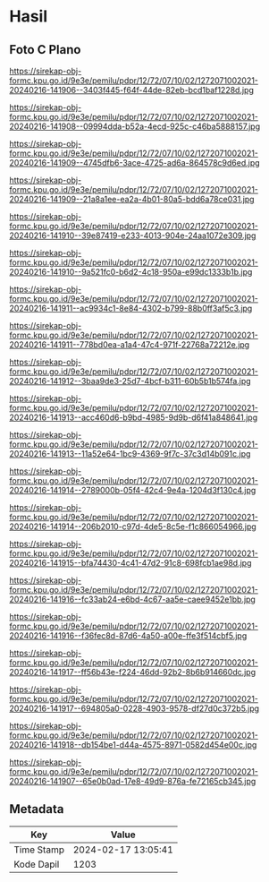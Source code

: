 # Hasil

## Foto C Plano

https://sirekap-obj-formc.kpu.go.id/9e3e/pemilu/pdpr/12/72/07/10/02/1272071002021-20240216-141906--3403f445-f64f-44de-82eb-bcd1baf1228d.jpg

https://sirekap-obj-formc.kpu.go.id/9e3e/pemilu/pdpr/12/72/07/10/02/1272071002021-20240216-141908--09994dda-b52a-4ecd-925c-c46ba5888157.jpg

https://sirekap-obj-formc.kpu.go.id/9e3e/pemilu/pdpr/12/72/07/10/02/1272071002021-20240216-141909--4745dfb6-3ace-4725-ad6a-864578c9d6ed.jpg

https://sirekap-obj-formc.kpu.go.id/9e3e/pemilu/pdpr/12/72/07/10/02/1272071002021-20240216-141909--21a8a1ee-ea2a-4b01-80a5-bdd6a78ce031.jpg

https://sirekap-obj-formc.kpu.go.id/9e3e/pemilu/pdpr/12/72/07/10/02/1272071002021-20240216-141910--39e87419-e233-4013-904e-24aa1072e309.jpg

https://sirekap-obj-formc.kpu.go.id/9e3e/pemilu/pdpr/12/72/07/10/02/1272071002021-20240216-141910--9a521fc0-b6d2-4c18-950a-e99dc1333b1b.jpg

https://sirekap-obj-formc.kpu.go.id/9e3e/pemilu/pdpr/12/72/07/10/02/1272071002021-20240216-141911--ac9934c1-8e84-4302-b799-88b0ff3af5c3.jpg

https://sirekap-obj-formc.kpu.go.id/9e3e/pemilu/pdpr/12/72/07/10/02/1272071002021-20240216-141911--778bd0ea-a1a4-47c4-971f-22768a72212e.jpg

https://sirekap-obj-formc.kpu.go.id/9e3e/pemilu/pdpr/12/72/07/10/02/1272071002021-20240216-141912--3baa9de3-25d7-4bcf-b311-60b5b1b574fa.jpg

https://sirekap-obj-formc.kpu.go.id/9e3e/pemilu/pdpr/12/72/07/10/02/1272071002021-20240216-141913--acc460d6-b9bd-4985-9d9b-d6f41a848641.jpg

https://sirekap-obj-formc.kpu.go.id/9e3e/pemilu/pdpr/12/72/07/10/02/1272071002021-20240216-141913--11a52e64-1bc9-4369-9f7c-37c3d14b091c.jpg

https://sirekap-obj-formc.kpu.go.id/9e3e/pemilu/pdpr/12/72/07/10/02/1272071002021-20240216-141914--2789000b-05f4-42c4-9e4a-1204d3f130c4.jpg

https://sirekap-obj-formc.kpu.go.id/9e3e/pemilu/pdpr/12/72/07/10/02/1272071002021-20240216-141914--206b2010-c97d-4de5-8c5e-f1c866054966.jpg

https://sirekap-obj-formc.kpu.go.id/9e3e/pemilu/pdpr/12/72/07/10/02/1272071002021-20240216-141915--bfa74430-4c41-47d2-91c8-698fcb1ae98d.jpg

https://sirekap-obj-formc.kpu.go.id/9e3e/pemilu/pdpr/12/72/07/10/02/1272071002021-20240216-141916--fc33ab24-e6bd-4c67-aa5e-caee9452e1bb.jpg

https://sirekap-obj-formc.kpu.go.id/9e3e/pemilu/pdpr/12/72/07/10/02/1272071002021-20240216-141916--f36fec8d-87d6-4a50-a00e-ffe3f514cbf5.jpg

https://sirekap-obj-formc.kpu.go.id/9e3e/pemilu/pdpr/12/72/07/10/02/1272071002021-20240216-141917--ff56b43e-f224-46dd-92b2-8b6b914660dc.jpg

https://sirekap-obj-formc.kpu.go.id/9e3e/pemilu/pdpr/12/72/07/10/02/1272071002021-20240216-141917--694805a0-0228-4903-9578-df27d0c372b5.jpg

https://sirekap-obj-formc.kpu.go.id/9e3e/pemilu/pdpr/12/72/07/10/02/1272071002021-20240216-141918--db154be1-d44a-4575-8971-0582d454e00c.jpg

https://sirekap-obj-formc.kpu.go.id/9e3e/pemilu/pdpr/12/72/07/10/02/1272071002021-20240216-141907--65e0b0ad-17e8-49d9-876a-fe72165cb345.jpg


## Metadata

| Key        | Value               |
| ---------- | ------------------- |
| Time Stamp | 2024-02-17 13:05:41 |
| Kode Dapil | 1203                |



